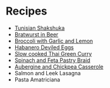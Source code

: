# Recipes

-   [Tunisian Shakshuka](https://jlambdev.github.io/docs/shakshuka)
-   [Bratwurst in Beer](https://jlambdev.github.io/docs/beerbratwurst)
-   [Broccoli with Garlic and Lemon](https://jlambdev.github.io/docs/broccoligarliclemon)
-   [Habanero Deviled Eggs](https://jlambdev.github.io/docs/deviledeggs)
-   [Slow cooked Thai Green Curry](https://jlambdev.github.io/docs/thaigreencurry)
-   [Spinach and Feta Pastry Braid](https://jlambdev.github.io/docs/spinachcheesebraid)
-   [Aubergine and Chickpea Casserole](https://jlambdev.github.io/docs/auberginecasserole)
-   Salmon and Leek Lasagna
-   Pasta Amatriciana
